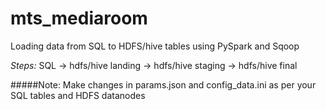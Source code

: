 # mts_mediaroom
Loading data from SQL to HDFS/hive tables using PySpark and Sqoop

*Steps:*
SQL -> hdfs/hive landing -> hdfs/hive staging -> hdfs/hive final 

#####Note: Make changes in params.json and config_data.ini as per your SQL tables and HDFS datanodes 
